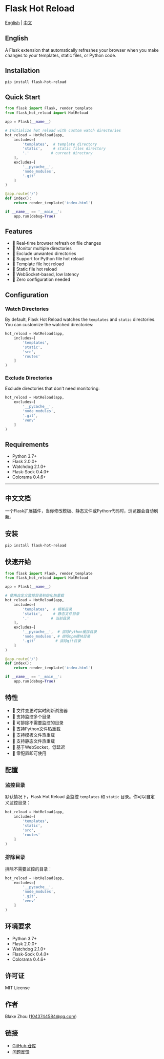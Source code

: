 # Flask Hot Reload

[English](#english) | [中文](#chinese)

<h2 id="english">English</h2>

A Flask extension that automatically refreshes your browser when you make changes to your templates, static files, or Python code.

## Installation

```bash
pip install flask-hot-reload
```

## Quick Start

```python
from flask import Flask, render_template
from flask_hot_reload import HotReload

app = Flask(__name__)

# Initialize hot reload with custom watch directories
hot_reload = HotReload(app, 
    includes=[
        'templates',  # template directory
        'static',     # static files directory
        '.'          # current directory
    ],
    excludes=[
        '__pycache__',
        'node_modules',
        '.git'
    ]
)

@app.route('/')
def index():
    return render_template('index.html')

if __name__ == '__main__':
    app.run(debug=True)
```

## Features

- 🔄 Real-time browser refresh on file changes
- 📁 Monitor multiple directories
- 🚫 Exclude unwanted directories
- 🐍 Support for Python file hot reload
- 📝 Template file hot reload
- 🎨 Static file hot reload
- 🔌 WebSocket-based, low latency
- 🎯 Zero configuration needed

## Configuration

### Watch Directories

By default, Flask Hot Reload watches the `templates` and `static` directories. You can customize the watched directories:

```python
hot_reload = HotReload(app, 
    includes=[
        'templates',
        'static',
        'src',
        'routes'
    ]
)
```

### Exclude Directories

Exclude directories that don't need monitoring:

```python
hot_reload = HotReload(app,
    excludes=[
        '__pycache__',
        'node_modules',
        '.git',
        'venv'
    ]
)
```

## Requirements

- Python 3.7+
- Flask 2.0.0+
- Watchdog 2.1.0+
- Flask-Sock 0.4.0+
- Colorama 0.4.6+

---

<h2 id="chinese">中文文档</h2>

一个Flask扩展插件，当你修改模板、静态文件或Python代码时，浏览器会自动刷新。

## 安装

```bash
pip install flask-hot-reload
```

## 快速开始

```python
from flask import Flask, render_template
from flask_hot_reload import HotReload

app = Flask(__name__)

# 使用自定义监控目录初始化热重载
hot_reload = HotReload(app, 
    includes=[
        'templates',  # 模板目录
        'static',     # 静态文件目录
        '.'          # 当前目录
    ],
    excludes=[
        '__pycache__',  # 排除Python缓存目录
        'node_modules', # 排除npm模块目录
        '.git'         # 排除git目录
    ]
)

@app.route('/')
def index():
    return render_template('index.html')

if __name__ == '__main__':
    app.run(debug=True)
```

## 特性

- 🔄 文件变更时实时刷新浏览器
- 📁 支持监控多个目录
- 🚫 可排除不需要监控的目录
- 🐍 支持Python文件热重载
- 📝 支持模板文件热重载
- 🎨 支持静态文件热重载
- 🔌 基于WebSocket，低延迟
- 🎯 零配置即可使用

## 配置

### 监控目录

默认情况下，Flask Hot Reload 会监控 `templates` 和 `static` 目录。你可以自定义监控目录：

```python
hot_reload = HotReload(app, 
    includes=[
        'templates',
        'static',
        'src',
        'routes'
    ]
)
```

### 排除目录

排除不需要监控的目录：

```python
hot_reload = HotReload(app,
    excludes=[
        '__pycache__',
        'node_modules',
        '.git',
        'venv'
    ]
)
```

## 环境要求

- Python 3.7+
- Flask 2.0.0+
- Watchdog 2.1.0+
- Flask-Sock 0.4.0+
- Colorama 0.4.6+

## 许可证

MIT License

## 作者

Blake Zhou (1043744584@qq.com)

## 链接

- [GitHub 仓库](https://github.com/ZhouYu2156/flask-hot-reload)
- [问题反馈](https://github.com/ZhouYu2156/flask-hot-reload/issues)